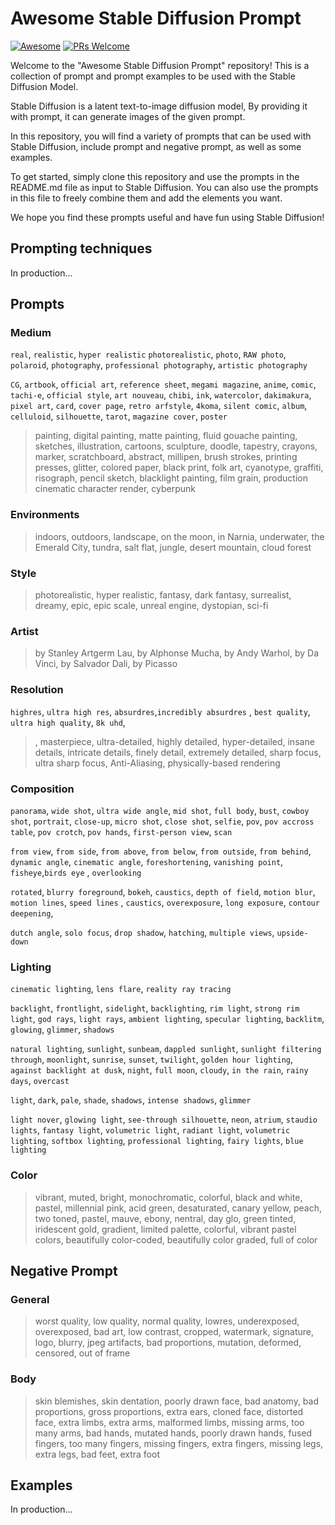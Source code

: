 # Awesome Stable Diffusion Prompt

[![Awesome](https://awesome.re/badge.svg)](https://awesome.re) [![PRs Welcome](https://img.shields.io/badge/PRs-welcome-brightgreen.svg?style=flat-square)](https://makeapullrequest.com) 

Welcome to the "Awesome Stable Diffusion Prompt" repository! This is a collection of prompt and prompt examples to be used with the Stable Diffusion Model.

Stable Diffusion is a latent text-to-image diffusion model, By providing it with prompt, it can generate images of the given prompt.

In this repository, you will find a variety of prompts that can be used with Stable Diffusion, include prompt and negative prompt, as well as some examples.

To get started, simply clone this repository and use the prompts in the README.md file as input to Stable Diffusion. You can also use the prompts in this file to freely combine them and add the elements you want.

We hope you find these prompts useful and have fun using Stable Diffusion!



## Prompting techniques

In production...



## Prompts

### Medium

`real`, `realistic`, `hyper realistic` `photorealistic`, `photo`, `RAW photo`, `polaroid`, `photography`, `professional photography`, `artistic photography`

`CG`, `artbook`, `official art`, `reference sheet`, `megami magazine`, `anime`, `comic`, `tachi-e`, `official style`, `art nouveau`, `chibi`, `ink`, `watercolor`, `dakimakura`, `pixel art`, `card`, `cover page`, `retro arfstyle`, `4koma`, `silent comic`, `album`, `celluloid`, `silhouette`, `tarot`, `magazine cover`, `poster`

> painting, digital painting, matte painting, fluid gouache painting, sketches, illustration, cartoons, sculpture, doodle, tapestry, crayons, marker, scratchboard, abstract, millipen, brush strokes, printing presses, glitter, colored paper, black print, folk art, cyanotype, graffiti, risograph, pencil sketch, blacklight painting, film grain, production cinematic character render, cyberpunk



### Environments

> indoors, outdoors, landscape, on the moon, in Narnia, underwater, the Emerald City, tundra, salt flat, jungle, desert mountain, cloud forest



### Style

> photorealistic, hyper realistic, fantasy, dark fantasy, surrealist, dreamy, epic, epic scale, unreal engine, dystopian, sci-fi



### Artist 

> by Stanley Artgerm Lau, by Alphonse Mucha, by Andy Warhol, by Da Vinci, by Salvador Dali, by Picasso



### Resolution

`highres`, `ultra high res`, `absurdres`,`incredibly absurdres` ,  `best quality`, `ultra high quality`, `8k uhd`, 

> , masterpiece,  ultra-detailed, highly detailed, hyper-detailed, insane details, intricate details, finely detail, extremely detailed, sharp focus, ultra sharp focus, Anti-Aliasing, physically-based rendering



### Composition

`panorama`, `wide shot`, `ultra wide angle`, `mid shot`, `full body`, `bust`, `cowboy shot`, `portrait`, `close-up`, `micro shot`, `close shot`, `selfie`, `pov`, `pov accross table`, `pov crotch`, `pov hands`, `first-person view`, `scan`

`from view`, `from side`, `from above`, `from below`, `from outside`, `from behind`, `dynamic angle`, `cinematic angle`, `foreshortening`, `vanishing point`, `fisheye`,`birds eye` , `overlooking`

`rotated`, `blurry foreground`, `bokeh`, `caustics`, `depth of field`, `motion blur`, `motion lines`, `speed lines` , `caustics`, `overexposure`, `long exposure`, `contour deepening`,

`dutch angle`, `solo focus`, `drop shadow`,  `hatching`, `multiple views`, `upside-down`



### Lighting

`cinematic lighting`, `lens flare`, `reality ray tracing`

`backlight`, `frontlight`, `sidelight`, `backlighting`, `rim light`, `strong rim light`, `god rays`, `light rays`, `ambient lighting`, `specular lighting`, `backlitm`, `glowing`, `glimmer`, `shadows`

`natural lighting`, `sunlight`, `sunbeam`, `dappled sunlight`, `sunlight filtering through`, `moonlight`, `sunrise`, `sunset`, `twilight`, `golden hour lighting`, `against backlight at dusk`, `night`, `full moon`, `cloudy`, `in the rain`, `rainy days`, `overcast`

`light`, `dark`, `pale`, `shade`, `shadows`, `intense shadows`, `glimmer`

`light nover`, `glowing light`, `see-through silhouette`, `neon`, `atrium`, `staudio lights`, `fantasy light`, `volumetric light`, `radiant light`, `volumetric lighting`, `softbox lighting`, `professional lighting`, `fairy lights`, `blue lighting`



### Color



> vibrant, muted, bright, monochromatic, colorful, black and white, pastel, millennial pink, acid green, desaturated, canary yellow, peach, two toned, pastel, mauve, ebony, nentral, day glo, green tinted, iridescent gold, gradient, limited palette, colorful, vibrant pastel colors, beautifully color-coded, beautifully color graded, full of color



## Negative Prompt

### General

> worst quality, low quality, normal quality, lowres, underexposed, overexposed, bad art, low contrast, cropped, watermark, signature, logo, blurry, jpeg artifacts, bad proportions, mutation, deformed, censored, out of frame



### Body

> skin blemishes, skin dentation, poorly drawn face, bad anatomy, bad proportions,  gross proportions, extra ears, cloned face, distorted face, extra limbs, extra arms, malformed limbs, missing arms, too many arms, bad hands, mutated hands, poorly drawn hands, fused fingers, too many fingers, missing fingers, extra fingers, missing legs, extra legs, bad feet, extra foot



## Examples

In production...





